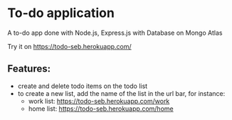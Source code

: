 # To-do application

A to-do app done with Node.js, Express.js with Database on Mongo Atlas

Try it on https://todo-seb.herokuapp.com/

## Features:
* create and delete todo items on the todo list
* to create a new list, add the name of the list in the url bar, for instance:
  - work list: https://todo-seb.herokuapp.com/work
  - home list: https://todo-seb.herokuapp.com/home


